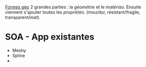 [Formes géo](https://www.persee.fr/doc/bulmi_0037-9328_1961_num_84_1_5444)
2 grandes parties : la _géométrie_ et le _matériau_. 
Ensuite viennent s'ajouter toutes les _propriétés_. (mou/dur, résistant/fragile, transparent/mat).

# SOA - App existantes
- Meshy 
- Spline
- 